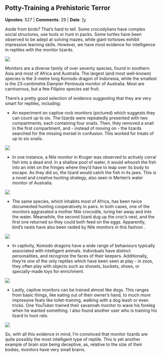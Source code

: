 ## Potty-Training a Prehistoric Terror
    
**Upvotes**: 527 | **Comments**: 29 | **Date**: [1y](https://www.quora.com/What-is-the-smartest-reptile/answer/Gary-Meaney)

Aside from birds? That’s hard to tell. Some crocodylians have complex social structures, use tools or hunt in packs. Some turtles have been observed to be adept at solving mazes, while giant tortoises exhibit impressive learning skills. However, we have most evidence for intelligence in reptiles with the monitor lizards.

![](https://qph.fs.quoracdn.net/main-qimg-ab6f20470ab2c06111f06e7c7edcc02a-lq)

Monitors are a diverse family of over seventy species, found in southern Asia and most of Africa and Australia. The largest (and most well-known) species is the 3-metre long Komodo dragon of Indonesia, while the smallest is the 23-centimetre Dampier Peninsula monitor of Australia. Most are carnivorous, but a few Filipino species eat fruit.

There’s a pretty good selection of evidence suggesting that they are very smart for reptiles, including:

*   An experiment on captive rock monitors (pictured) which suggests they can count up to six. The lizards were repeatedly presented with two compartments, each containing four snails. Then, they removed a snail in the first compartment, and - instead of moving on - the lizards searched for the missing morsel in confusion. This worked for treats of up to six snails.

![](https://qph.fs.quoracdn.net/main-qimg-b7d51e2a7adaa8e4e15b489eecab5f99-lq)

*   In one instance, a Nile monitor in Kruger was observed to actively corral fish into a dead end. In a shallow pool of water, it would whoosh the fish into an inlet on the fringes where they’d have to leap over its body to escape. As they did so, the lizard would catch the fish in its jaws. This is a novel and creative hunting strategy, also seen in Merten’s water monitor of Australia.

![](https://qph.fs.quoracdn.net/main-qimg-eee3d7fc962196c85a7887941474241e-pjlq)

*   The same species, which inhabits most of Africa, has been twice documented hunting cooperatively in pairs. In both cases, one of the monitors aggravated a mother Nile crocodile, luring her away and into the water. Meanwhile, the second lizard dug up the croc’s nest, and the first one returned so they could both feed on the eggs. Apparently, bird’s nests have also been raided by Nile monitors in this fashion .

![](https://qph.fs.quoracdn.net/main-qimg-267b6b769e0f95c7ec1b229a83bf7d35-lq)

*   In captivity, Komodo dragons have a wide range of behaviours typically associated with intelligent animals. Individuals have distinct personalities, and recognize the faces of their keepers. Additionally, they’re one of the only reptiles which have been seen at play - in zoos, they often play with objects such as shovels, buckets, shoes, or specially-made toys for enrichment.

![](https://qph.fs.quoracdn.net/main-qimg-3eb618f166ee5fd53a519ea8d5135cbe-lq)

*   Lastly, captive monitors can be trained almost like dogs. This ranges from basic things, like eating out of their owner’s hand, to much more impressive feats like toilet-training, walking with a dog leash or even tricks. One YouTuber trained their savannah monitor to wave his foreleg when he wanted something. I also found another user who is training his lizard to hunt rats.

![](https://qph.fs.quoracdn.net/main-qimg-9f31fd1a7b268fd0d6f826e69f8225da-lq)

So, with all this evidence in mind, I’m convinced that monitor lizards are quite possibly the most intelligent type of reptile. This is yet another example of brain size being deceptive, as, relative to the size of their bodies, monitors have very small brains.

